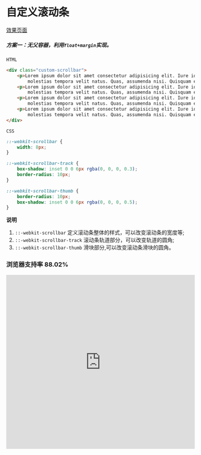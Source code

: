 # <b>自定义滚动条</b>

[效果页面](自定义滚动条.html ':include :type=iframe width=100% height=200px')

##### <b>方案一：无父容器，利用`float+margin`实现。</b>

`HTML`

```html
<div class="custom-scrollbar">
    <p>Lorem ipsum dolor sit amet consectetur adipisicing elit. Iure id exercitationem nulla qui repellat laborum vitae,
        molestias tempora velit natus. Quas, assumenda nisi. Quisquam enim qui iure, consequatur velit sit?</p>
    <p>Lorem ipsum dolor sit amet consectetur adipisicing elit. Iure id exercitationem nulla qui repellat laborum vitae,
        molestias tempora velit natus. Quas, assumenda nisi. Quisquam enim qui iure, consequatur velit sit?</p>
    <p>Lorem ipsum dolor sit amet consectetur adipisicing elit. Iure id exercitationem nulla qui repellat laborum vitae,
        molestias tempora velit natus. Quas, assumenda nisi. Quisquam enim qui iure, consequatur velit sit?</p>
    <p>Lorem ipsum dolor sit amet consectetur adipisicing elit. Iure id exercitationem nulla qui repellat laborum vitae,
        molestias tempora velit natus. Quas, assumenda nisi. Quisquam enim qui iure, consequatur velit sit?</p>
</div>
```

`CSS`
```css
::-webkit-scrollbar {
    width: 8px;
}

::-webkit-scrollbar-track {
    box-shadow: inset 0 0 6px rgba(0, 0, 0, 0.3);
    border-radius: 10px;
}

::-webkit-scrollbar-thumb {
    border-radius: 10px;
    box-shadow: inset 0 0 6px rgba(0, 0, 0, 0.5);
}
```
<b>说明</b>
1. `::-webkit-scrollbar` 定义滚动条整体的样式，可以改变滚动条的宽度等;
2. `::-webkit-scrollbar-track` 滚动条轨道部分，可以改变轨道的圆角;
3. `::-webkit-scrollbar-thumb` 滑块部分,可以改变滚动条滑块的圆角。

### <b>浏览器支持率 88.02%</b>
<iframe src="https://caniuse.bitsofco.de/embed/index.html?feat=css-scrollbar&amp;periods=future_2,future_1,current,past_1,past_2,past_3&amp;accessible-colours=false" frameborder="0" width="100%" height="465px"></iframe>


